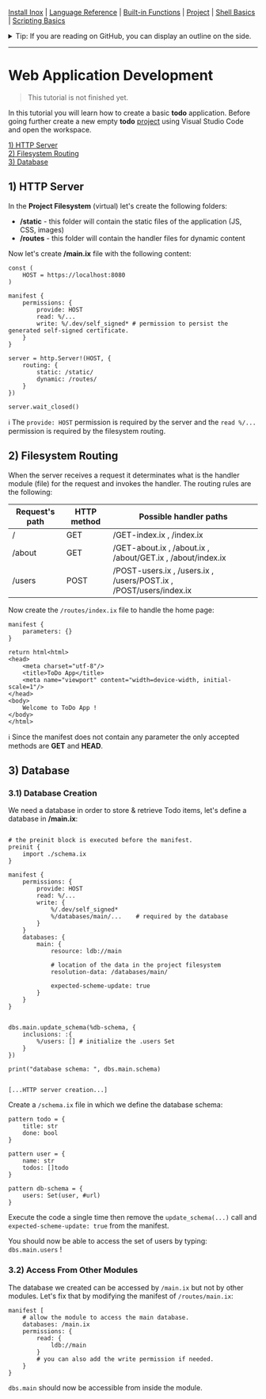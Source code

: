 [Install Inox](../README.md#installation) | [Language Reference](./language-reference.md) |  [Built-in Functions](./builtin.md) | [Project](./project.md) | [Shell Basics](./shell-basics.md) | [Scripting Basics](./scripting-basics.md)

<details> 
<summary> Tip: If you are reading on GitHub, you can display an outline on the side. </summary>

![image](https://github.com/inoxlang/inox/assets/113632189/c4e90b46-eb9c-4a0f-84ad-3389d2c753d4) 
</details>

-----

# Web Application Development

> This tutorial is not finished yet.

In this tutorial you will learn how to create a basic **todo** application.
Before going further create a new empty **todo** [project](./project.md) using Visual Studio Code and open the workspace.

[1) HTTP Server](#1-http-server)\
[2) Filesystem Routing](#2-filesystem-routing)\
[3) Database](#3-database)


## 1) HTTP Server

In the **Project Filesystem** (virtual) let's create the following folders:
- **/static** - this folder will contain the static files of the application (JS, CSS, images)
- **/routes** - this folder will contain the handler files for dynamic content

Now let's create **/main.ix** file with the following content:

```inox
const (
    HOST = https://localhost:8080
)

manifest {
    permissions: {
        provide: HOST
        read: %/...
        write: %/.dev/self_signed* # permission to persist the generated self-signed certificate.
    }
}

server = http.Server!(HOST, {
    routing: {
        static: /static/
        dynamic: /routes/
    }
})

server.wait_closed()
```

ℹ️ The `provide: HOST` permission is required by the server and
the `read %/...` permission is required by the filesystem routing.

## 2) Filesystem Routing

When the server receives a request it determinates what is the handler module (file)
for the request and invokes the handler. The routing rules are the following:

| Request's path | HTTP method | Possible handler paths |
| ----------- | ----------- | ----------- |
| / | GET | /GET-index.ix , /index.ix |
| /about | GET | /GET-about.ix , /about.ix , /about/GET.ix , /about/index.ix |
| /users | POST | /POST-users.ix , /users.ix , /users/POST.ix , /POST/users/index.ix |

Now create the `/routes/index.ix` file to handle the home page:
```inox
manifest {
    parameters: {}
}

return html<html>
<head>
    <meta charset="utf-8"/>
    <title>ToDo App</title>
    <meta name="viewport" content="width=device-width, initial-scale=1"/>
</head>
<body>
    Welcome to ToDo App !
</body>
</html>
```

ℹ️ Since the manifest does not contain any parameter the only accepted methods are **GET** and **HEAD**.

## 3) Database

### 3.1) Database Creation

We need a database in order to store & retrieve Todo items, let's define a database in **/main.ix**:
```

# the preinit block is executed before the manifest.
preinit {
    import ./schema.ix
}

manifest {
    permissions: {
        provide: HOST
        read: %/...
        write: {
            %/.dev/self_signed*
            %/databases/main/...    # required by the database
        }
    }
    databases: {
        main: {
            resource: ldb://main

            # location of the data in the project filesystem
            resolution-data: /databases/main/   

            expected-scheme-update: true
        }
    }
}


dbs.main.update_schema(%db-schema, {
    inclusions: :{
        %/users: [] # initialize the .users Set
    }
})

print("database schema: ", dbs.main.schema)


[...HTTP server creation...]
```

Create a `/schema.ix` file in which we define the database schema:

```
pattern todo = {
    title: str
    done: bool
}

pattern user = {
    name: str
    todos: []todo
}

pattern db-schema = {
    users: Set(user, #url)
}
```

Execute the code a single time then remove the `update_schema(...)` call and `expected-scheme-update: true` from the manifest.

You should now be able to access the set of users by typing: `dbs.main.users` !

### 3.2) Access From Other Modules

The database we created can be accessed by `/main.ix` but not by other modules. 
Let's fix that by modifying the manifest of `/routes/main.ix`:

```
manifest [
    # allow the module to access the main database.
    databases: /main.ix
    permissions: {
        read: {
            ldb://main
        }
        # you can also add the write permission if needed.
    }
}
```

`dbs.main` should now be accessible from inside the module.